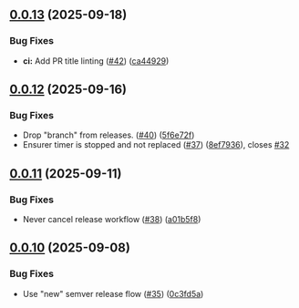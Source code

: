 ## [0.0.13](https://github.com/elastiflow/pipelines/compare/v0.0.12...v0.0.13) (2025-09-18)

### Bug Fixes

* **ci:** Add PR title linting ([#42](https://github.com/elastiflow/pipelines/issues/42)) ([ca44929](https://github.com/elastiflow/pipelines/commit/ca44929b86ce8d26757eea5b2b4eaae7180a13e8))


## [0.0.12](https://github.com/elastiflow/pipelines/compare/v0.0.11...v0.0.12) (2025-09-16)

### Bug Fixes

* Drop "branch" from releases. ([#40](https://github.com/elastiflow/pipelines/issues/40)) ([5f6e72f](https://github.com/elastiflow/pipelines/commit/5f6e72f4fc3a8ebcebfe2d07d9778b3d0d8ed019))
* Ensurer timer is stopped and not replaced ([#37](https://github.com/elastiflow/pipelines/issues/37)) ([8ef7936](https://github.com/elastiflow/pipelines/commit/8ef79364f18ce8055b027b0e9455411df642f2d6)), closes [#32](https://github.com/elastiflow/pipelines/issues/32)


## [0.0.11](https://github.com/elastiflow/pipelines/compare/v0.0.10...v0.0.11) (2025-09-11)

### Bug Fixes

* Never cancel release workflow ([#38](https://github.com/elastiflow/pipelines/issues/38)) ([a01b5f8](https://github.com/elastiflow/pipelines/commit/a01b5f8afa3727121275ee8845482f904a626521))


## [0.0.10](https://github.com/elastiflow/pipelines/compare/v0.0.9...v0.0.10) (2025-09-08)

### Bug Fixes

* Use "new" semver release flow ([#35](https://github.com/elastiflow/pipelines/issues/35)) ([0c3fd5a](https://github.com/elastiflow/pipelines/commit/0c3fd5aa541046f9930e368ea1ea5a177309574c))
